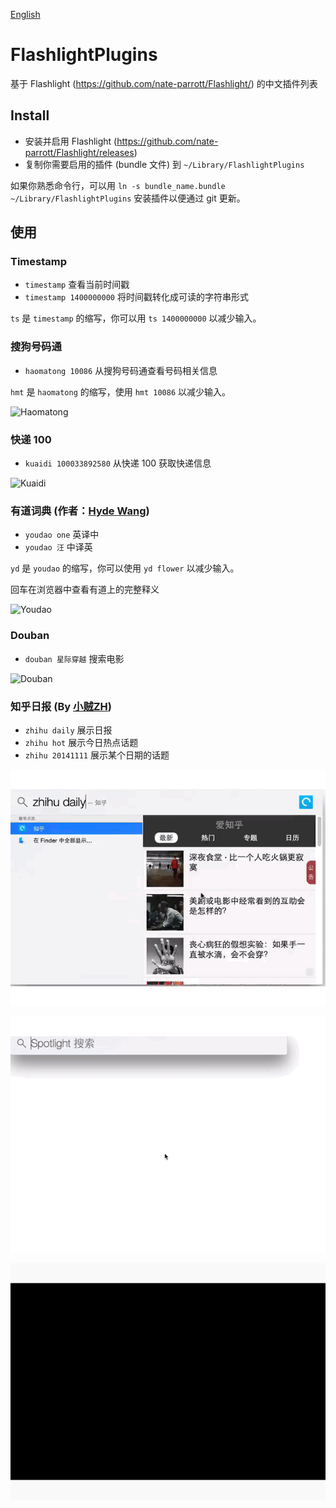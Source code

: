 [English](README.md)

FlashlightPlugins
=================

基于 Flashlight (https://github.com/nate-parrott/Flashlight/) 的中文插件列表

## Install ##

- 安装并启用 Flashlight (https://github.com/nate-parrott/Flashlight/releases)
- 复制你需要启用的插件 (bundle 文件) 到 `~/Library/FlashlightPlugins`

如果你熟悉命令行，可以用 `ln -s bundle_name.bundle ~/Library/FlashlightPlugins` 安装插件以便通过 git 更新。

## 使用 ##

### Timestamp ###

- `timestamp` 查看当前时间戳
- `timestamp 1400000000` 将时间戳转化成可读的字符串形式

`ts` 是 `timestamp` 的缩写，你可以用 `ts 1400000000` 以减少输入。

### 搜狗号码通 ###

- `haomatong 10086` 从搜狗号码通查看号码相关信息

`hmt` 是 `haomatong` 的缩写，使用 `hmt 10086` 以减少输入。

![Haomatong](images/haomatong.png)

### 快递 100 ###

- `kuaidi 100033892580` 从快递 100 获取快递信息

![Kuaidi](images/kuaidi.png)

### 有道词典 (作者：[Hyde Wang](https://github.com/callmewhy)) ###

- `youdao one` 英译中
- `youdao 汪` 中译英

`yd` 是 `youdao` 的缩写，你可以使用 `yd flower` 以减少输入。

回车在浏览器中查看有道上的完整释义

![Youdao](images/youdao.png)

### Douban ###

- `douban 星际穿越` 搜索电影

![Douban](images/douban.png)

### 知乎日报 (By [小贼ZH](https://github.com/ZHONGHuanGit/ZhihuDaily))


- `zhihu daily`  展示日报
-  `zhihu hot` 展示今日热点话题
-  `zhihu 20141111` 展示某个日期的话题

![](https://raw.githubusercontent.com/ZHONGHuanGit/ZhihuDaily/master/zhihu1.gif)

![](https://raw.githubusercontent.com/ZHONGHuanGit/ZhihuDaily/master/zhihuHot.gif)

![](https://raw.githubusercontent.com/ZHONGHuanGit/ZhihuDaily/master/zhihuDate.gif)




